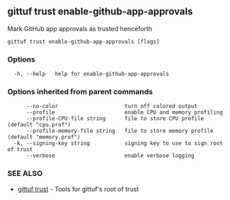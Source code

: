 ## gittuf trust enable-github-app-approvals

Mark GitHub app approvals as trusted henceforth

```
gittuf trust enable-github-app-approvals [flags]
```

### Options

```
  -h, --help   help for enable-github-app-approvals
```

### Options inherited from parent commands

```
      --no-color                     turn off colored output
      --profile                      enable CPU and memory profiling
      --profile-CPU-file string      file to store CPU profile (default "cpu.prof")
      --profile-memory-file string   file to store memory profile (default "memory.prof")
  -k, --signing-key string           signing key to use to sign root of trust
      --verbose                      enable verbose logging
```

### SEE ALSO

* [gittuf trust](gittuf_trust.md)	 - Tools for gittuf's root of trust

